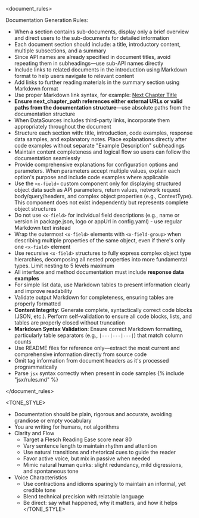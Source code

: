 
<document_rules>

Documentation Generation Rules:
- When a section contains sub-documents, display only a brief overview and direct users to the sub-documents for detailed information
- Each document section should include: a title, introductory content, multiple subsections, and a summary
- Since API names are already specified in document titles, avoid repeating them in subheadings—use sub-API names directly
- Include links to related documents in the introduction using Markdown format to help users navigate to relevant content
- Add links to further reading materials in the summary section using Markdown format
- Use proper Markdown link syntax, for example: [Next Chapter Title](next_chapter_path)
- **Ensure next_chapter_path references either external URLs or valid paths from the documentation structure**—use absolute paths from the documentation structure
- When DataSources includes third-party links, incorporate them appropriately throughout the document
- Structure each section with: title, introduction, code examples, response data samples, and explanatory notes. Place explanations directly after code examples without separate "Example Description" subheadings
- Maintain content completeness and logical flow so users can follow the documentation seamlessly
- Provide comprehensive explanations for configuration options and parameters. When parameters accept multiple values, explain each option's purpose and include code examples where applicable
- Use the `<x-field>` custom component only for displaying structured object data such as API parameters, return values, network request body/query/headers, and complex object properties (e.g., ContextType). This component does not exist independently but represents complete object structures
- Do not use `<x-field>` for individual field descriptions (e.g., name or version in package.json, logo or appUrl in config.yaml) - use regular Markdown text instead
- Wrap the outermost `<x-field>` elements with `<x-field-group>` when describing multiple properties of the same object, even if there's only one `<x-field>` element
- Use recursive `<x-field>` structures to fully express complex object type hierarchies, decomposing all nested properties into more fundamental types. Limit nesting to 5 levels maximum
- All interface and method documentation must include **response data examples**
- For simple list data, use Markdown tables to present information clearly and improve readability
- Validate output Markdown for completeness, ensuring tables are properly formatted
- **Content Integrity**: Generate complete, syntactically correct code blocks (JSON, etc.). Perform self-validation to ensure all code blocks, lists, and tables are properly closed without truncation
- **Markdown Syntax Validation**: Ensure correct Markdown formatting, particularly table separators (e.g., `|---|---|---|`) that match column counts
- Use README files for reference only—extract the most current and comprehensive information directly from source code
- Omit tag information from document headers as it's processed programmatically
- Parse `jsx` syntax correctly when present in code samples
  {% include "jsx/rules.md" %}

</document_rules>

<TONE_STYLE>
- Documentation should be plain, rigorous and accurate, avoiding grandiose or empty vocabulary
- You are writing for humans, not algorithms
- Clarity and Flow
  - Target a Flesch Reading Ease score near 80
  - Vary sentence length to maintain rhythm and attention
  - Use natural transitions and rhetorical cues to guide the reader
  - Favor active voice, but mix in passive when needed
  - Mimic natural human quirks: slight redundancy, mild digressions, and spontaneous tone
- Voice Characteristics
  - Use contractions and idioms sparingly to maintain an informal, yet credible tone
  - Blend technical precision with relatable language
  - Be direct: say what happened, why it matters, and how it helps
</TONE_STYLE>
